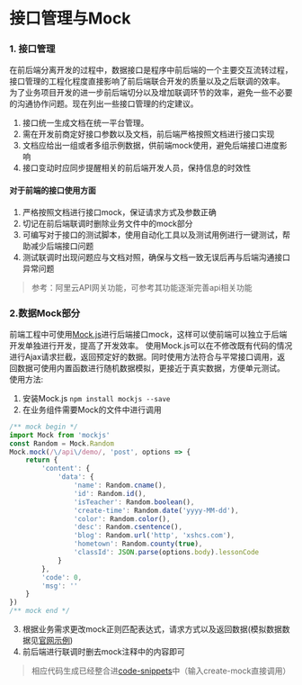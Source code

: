 # 接口管理与Mock
### 1. 接口管理
在前后端分离开发的过程中，数据接口是程序中前后端的一个主要交互流转过程，接口管理的工程化程度直接影响了前后端联合开发的质量以及之后联调的效率。
为了业务项目开发的进一步前后端切分以及增加联调环节的效率，避免一些不必要的沟通协作问题。现在列出一些接口管理的约定建议。

1. 接口统一生成文档在统一平台管理。
2. 需在开发前商定好接口参数以及文档，前后端严格按照文档进行接口实现
3. 文档应给出一组或者多组示例数据，供前端mock使用，避免后端接口进度影响
4. 接口变动时应同步提醒相关的前后端开发人员，保持信息的时效性

#### 对于前端的接口使用方面
1. 严格按照文档进行接口mock，保证请求方式及参数正确
2. 切记在前后端联调时删除业务文件中的mock部分
3. 可编写对于接口的测试脚本，使用自动化工具以及测试用例进行一键测试，帮助减少后端接口问题
4. 测试联调时出现问题应与文档对照，确保与文档一致无误后再与后端沟通接口异常问题

>参考：阿里云API网关功能，可参考其功能逐渐完善api相关功能

### 2.数据Mock部分
前端工程中可使用[Mock.js](http://mockjs.com/)进行后端接口mock，这样可以使前端可以独立于后端开发单独进行开发，提高了开发效率。
使用Mock.js可以在不修改既有代码的情况进行Ajax请求拦截，返回预定好的数据。同时使用方法符合与平常接口调用，返回数据可使用内置函数进行随机数据模拟，更接近于真实数据，方便单元测试。
使用方法:
1. 安装Mock.js
`npm install mockjs --save`
2. 在业务组件需要Mock的文件中进行调用
```javascript
/** mock begin */
import Mock from 'mockjs'
const Random = Mock.Random
Mock.mock(/\/api\/demo/, 'post', options => {
    return {
        'content': {
            'data': {
                'name': Random.cname(),
                'id': Random.id(),
                'isTeacher': Random.boolean(),
                'create-time': Random.date('yyyy-MM-dd'),
                'color': Random.color(),
                'desc': Random.csentence(),
                'blog': Random.url('http', 'xshcs.com'),
                'hometown': Random.county(true),
                'classId': JSON.parse(options.body).lessonCode
            }
        },
        'code': 0,
        'msg': ''
    }
})
/** mock end */
```
3. 根据业务需求更改mock正则匹配表达式，请求方式以及返回数据(模拟数据数据见[官网示例](http://mockjs.com/examples.html))
4. 前后端进行联调时删去mock注释中的内容即可

> 相应代码生成已经整合进[code-snippets](../example/mock.code-snippets)中（输入create-mock直接调用）
